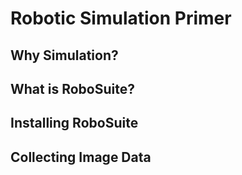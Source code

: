 # Robotic Simulation Primer

## Why Simulation?

## What is RoboSuite?

## Installing RoboSuite

## Collecting Image Data

